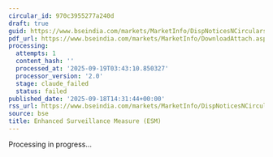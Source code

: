 ```yaml
---
circular_id: 970c3955277a240d
draft: true
guid: https://www.bseindia.com/markets/MarketInfo/DispNoticesNCirculars.aspx?Noticeid={C80A2E54-92C2-4B33-9018-1ECA5662BDC7}&noticeno=20250918-58&dt=09/18/2025&icount=58&totcount=63&flag=0
pdf_url: https://www.bseindia.com/markets/MarketInfo/DownloadAttach.aspx?id=20250918-58&attachedId=32e3f041-36e2-4683-97d4-fcfb3fb1fda8
processing:
  attempts: 1
  content_hash: ''
  processed_at: '2025-09-19T03:43:10.850327'
  processor_version: '2.0'
  stage: claude_failed
  status: failed
published_date: '2025-09-18T14:31:44+00:00'
rss_url: https://www.bseindia.com/markets/MarketInfo/DispNoticesNCirculars.aspx?Noticeid={C80A2E54-92C2-4B33-9018-1ECA5662BDC7}&noticeno=20250918-58&dt=09/18/2025&icount=58&totcount=63&flag=0
source: bse
title: Enhanced Surveillance Measure (ESM)
---
```


Processing in progress...